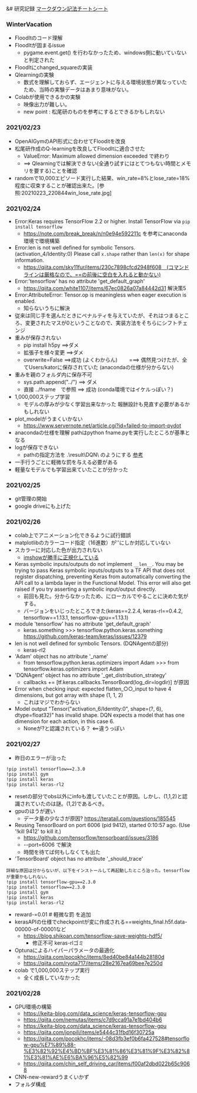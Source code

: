 &# 研究記録
[マークダウン記法チートシート](https://qiita.com/kamorits/items/6f342da395ad57468ae3)

### WinterVacation
- FloodItのコード理解
- FloodItが固まるissue  
    - pygame.event.get() を行わなかったため、windows側に動いていないと判定された
- FloodItにchanged_squareの実装
- Qlearningの実験  
    - 数式を理解しておらず、エージェントに与える環境状態が異なっていたため、当時の実験データはあまり意味がない。
- Colabが使用できるかの実験  
    - 映像出力が難しい。
    - new point : 松尾研のものを参考にするとできるかもしれない

### 2021/02/23
- OpenAIGymのAPI形式に合わせてFlooditを改良
- 松尾研作成のQ-learningを改良してFloodItに適合させた  
    - ValueError: Maximum allowed dimension exceeded で終わり  
    - ==> Qlearningでは解決できない(全通り試すにはとてつもない時間とメモリを要する)ことを確認
- randomで10,000エピソード実行した結果、win_rate=8%とlose_rate=18%程度に収束することが確認出来た。[参照:20210223_220844win_lose_rate.jpg]

### 2021/02/24
- Error:Keras requires TensorFlow 2.2 or higher. Install TensorFlow via `pip install tensorflow`  
    - https://note.com/break_break/n/n0e94e592211c を参考にanaconda環境で環境構築
- Error:len is not well defined for symbolic Tensors. (activation_4/Identity:0) Please call `x.shape` rather than `len(x)` for shape information.  
    - https://qiita.com/sky11fur/items/230c7898cfcd2948f608　(コマンドラインは厳格なので、==の前後に空白を入れると動かない)
- Error:'tensorflow' has no attribute 'get_default_graph'  
    - https://qiita.com/white1107/items/67ec0826a07a84442d31 解決策5
- Error:AttributeError: Tensor.op is meaningless when eager execution is enabled.  
    - 知らないうちに解決
- 従来は同じ手を選んだときにペナルティを与えていたが、それはつまるところ、変更されたマスが0ということなので、実装方法をそちらにシフトチェンジ
- 重みが保存されない  
    - pip install h5py ==>ダメ  
    - 拡張子を様々変更 ==>ダメ
    - overwrite=False ==>成功 (よくわからん)
&emsp;&emsp;===> 偶然見つけたが、全てUsers/katorに保存されていた (anacondaの仕様が分からない)
- 重みを親のフォルダ内に保存不可  
    - sys.path.append("../") ==> ダメ  
    - 直接 ../fname　で参照 ==> 成功 (conda環境ではイケルっぽい？)
- 1,000,000ステップ学習  
    - モデルの厚みが少なく学習出来なかった 報酬設計も見直す必要があるかもしれない
- plot_modelがうまくいかない  
    - https://www.servernote.net/article.cgi?id=failed-to-import-pydot
- anacondaの仕様を理解 pathはpython fname.pyを実行したところが基準となる
- logが保存できない  
    - pathの指定方法を .\\result\\DQN\\ のようにする [参考](https://github.com/ibab/tensorflow-wavenet/issues/255)
- 一手行うごとに軽微な罰を与える必要がある
- 軽量なモデルでも学習出来ていたことが分かった

### 2021/02/25
- git管理の開始
- google driveにも上げた

### 2021/02/26
- colab上でアニメーション化できるように試行錯誤
- matplotlibのカラーコード指定（16進数）が''にしか対応していない
- スカラーに対応した色が出力されない
    - [imshowが勝手に正規化している](http://hikuichi.hatenablog.com/entry/2015/12/26/225623)
- Keras symbolic inputs/outputs do not implement `__len__`. You may be trying to pass Keras symbolic inputs/outputs to a TF API that does not register dispatching, preventing Keras from automatically converting the API call to a lambda layer in the Functional Model. This error will also get raised if you try asserting a symbolic input/output directly.
    - 前回も見た。分からなかったため、にローカルでやることに決めた気がする。
    - バージョンをいじったところできた(keras==2.2.4, keras-rl==0.4.2, tensorflow==1.13.1, tensorflow-gpu==1.13.1)
- module 'tensorflow' has no attribute 'get_default_graph'
    - keras.something >>> tensorflow.python.keras.something https://github.com/keras-team/keras/issues/12379
- len is not well defined for symbolic Tensors. (DQNAgentの部分)
    - keras-rl2
- 'Adam' object has no attribute '_name'
    - from tensorflow.python.keras.optimizers import Adam >>> from tensorflow.keras.optimizers import Adam
- 'DQNAgent' object has no attribute '_get_distribution_strategy'
    - callbacks += [tf.keras.callbacks.TensorBoard(log_dir=logdir)] が原因
- Error when checking input: expected flatten_○○_input to have 4 dimensions, but got array with shape (1, 1, 2)
    - これはマジでわからない
- Model output "Tensor("activation_6/Identity:0", shape=(?, 6), dtype=float32)" has invalid shape. DQN expects a model that has one dimension for each action, in this case 6.
    - Noneが?と認識されている？ <==違うっぽい

### 2021/02/27
- 昨日のエラーが治った
```
!pip install tensorflow==2.3.0
!pip install gym
!pip install keras
!pip install keras-rl2
```
- resetの部分でobs以外にinfoも渡していたことが原因。しかし、(1,1,2)と認識されていたのは謎。(1,2)であるべき。
- gpuのほうが遅い
    - データ量の少なさが原因? https://teratail.com/questions/185545
- Reusing TensorBoard on port 6006 (pid 9412), started 0:10:57 ago. (Use '!kill 9412' to kill it.)
    - https://github.com/tensorflow/tensorboard/issues/3186
    - --port=6006 で解決
    - 時間を待てば何もしなくても出た
- 'TensorBoard' object has no attribute '_should_trace'
```
詳細な原因は分からないが、以下をインストールして再起動したところ治った。tensorflowが重要かもしれない。
!pip install tensorflow-gpu==2.3.0
!pip install tensorflow==2.3.0
!pip install gym
!pip install keras
!pip install keras-rl2
```
- reward-=0.01 # 軽微な罰 を追加
- kerasAPIの仕様でcheckpointが変に作成される==weights_final.h5f.data-00000-of-00001など
    - https://blog.shikoan.com/tensorflow-save-weights-hdf5/
        - 修正不可 keras-rlゴミ
- Optunaによるハイパーパラメータの最適化
    - https://qiita.com/pocokhc/items/8ed40be84a144b28180d
    - https://qiita.com/ryota717/items/28e2167ea69bee7e250d
- colab で1,000,000ステップ実行
    - 全く成長していなかった

### 2021/02/28
- GPU環境の構築
    - https://keita-blog.com/data_science/keras-tensorflow-gpu
    - https://qiita.com/nemutas/items/c7d9cca91a7e1bd404b6
    - https://keita-blog.com/data_science/keras-tensorflow-gpu
    - https://qiita.com/jonpili/items/e5444c31fbd16f30725a
    - https://qiita.com/pocokhc/items/-08d3fb3ef0b6fa427528#tensorflow-gpu%E7%89%88-%E3%82%92%E4%BD%BF%E3%81%86%E3%81%9F%E3%82%81%E3%81%AE%E6%BA%96%E5%82%99
    - https://qiita.com/chin_self_driving_car/items/f00af2dbd022b65c9068
- CNN-new-rewardうまくいかず
- フォルダ構成